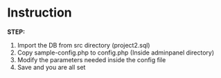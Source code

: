 # Instruction

**STEP:**
1. Import the DB from src directory (project2.sql)
2. Copy sample-config.php to config.php (Inside adminpanel directory)
3. Modify the parameters needed inside the config file
4. Save and you are all set